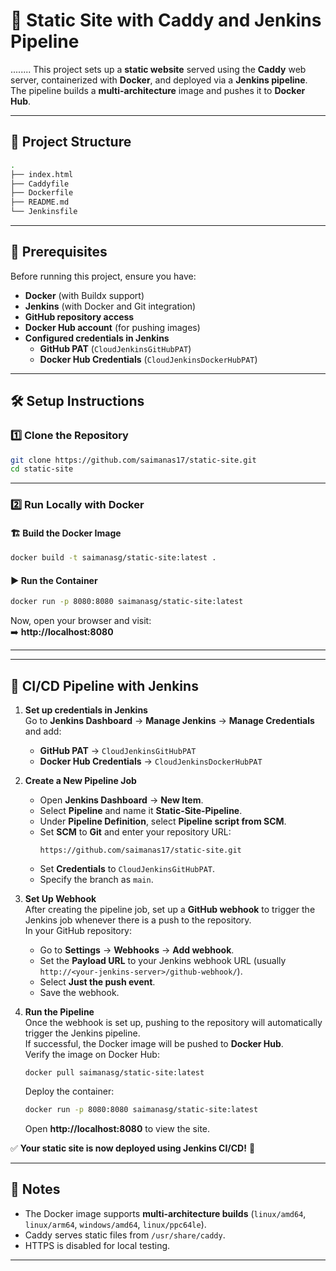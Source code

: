 # 📌 Static Site with Caddy and Jenkins Pipeline
........
This project sets up a **static website** served using the **Caddy** web server, containerized with **Docker**, and deployed via a **Jenkins pipeline**. The pipeline builds a **multi-architecture** image and pushes it to **Docker Hub**.

---

## 📁 Project Structure

```sh
.
├── index.html
├── Caddyfile
├── Dockerfile
├── README.md
└── Jenkinsfile
```

---

## 🚀 Prerequisites

Before running this project, ensure you have:

- **Docker** (with Buildx support)
- **Jenkins** (with Docker and Git integration)
- **GitHub repository access**
- **Docker Hub account** (for pushing images)
- **Configured credentials in Jenkins**
  - **GitHub PAT** (`CloudJenkinsGitHubPAT`)
  - **Docker Hub Credentials** (`CloudJenkinsDockerHubPAT`)

---

## 🛠️ Setup Instructions

### 1️⃣ Clone the Repository

```sh
git clone https://github.com/saimanas17/static-site.git
cd static-site
```

---

### 2️⃣ Run Locally with Docker

#### 🏗️ Build the Docker Image

```sh
docker build -t saimanasg/static-site:latest .
```

#### ▶️ Run the Container

```sh
docker run -p 8080:8080 saimanasg/static-site:latest
```

Now, open your browser and visit:  
➡️ **http://localhost:8080**

---

---

## 🔄 CI/CD Pipeline with Jenkins

1. **Set up credentials in Jenkins**  
   Go to **Jenkins Dashboard** → **Manage Jenkins** → **Manage Credentials** and add:

   - **GitHub PAT** → `CloudJenkinsGitHubPAT`
   - **Docker Hub Credentials** → `CloudJenkinsDockerHubPAT`

2. **Create a New Pipeline Job**

   - Open **Jenkins Dashboard** → **New Item**.
   - Select **Pipeline** and name it **Static-Site-Pipeline**.
   - Under **Pipeline Definition**, select **Pipeline script from SCM**.
   - Set **SCM** to **Git** and enter your repository URL:
     ```
     https://github.com/saimanas17/static-site.git
     ```
   - Set **Credentials** to `CloudJenkinsGitHubPAT`.
   - Specify the branch as `main`.

3. **Set Up Webhook**  
   After creating the pipeline job, set up a **GitHub webhook** to trigger the Jenkins job whenever there is a push to the repository.  
   In your GitHub repository:

   - Go to **Settings** → **Webhooks** → **Add webhook**.
   - Set the **Payload URL** to your Jenkins webhook URL (usually `http://<your-jenkins-server>/github-webhook/`).
   - Select **Just the push event**.
   - Save the webhook.

4. **Run the Pipeline**  
   Once the webhook is set up, pushing to the repository will automatically trigger the Jenkins pipeline.  
   If successful, the Docker image will be pushed to **Docker Hub**.  
   Verify the image on Docker Hub:
   ```
   docker pull saimanasg/static-site:latest
   ```
   Deploy the container:
   ```sh
   docker run -p 8080:8080 saimanasg/static-site:latest
   ```
   Open **http://localhost:8080** to view the site.

✅ **Your static site is now deployed using Jenkins CI/CD!** 🚀

---

## 📢 Notes

- The Docker image supports **multi-architecture builds** (`linux/amd64`, `linux/arm64`, `windows/amd64`, `linux/ppc64le`).
- Caddy serves static files from `/usr/share/caddy`.
- HTTPS is disabled for local testing.

---
